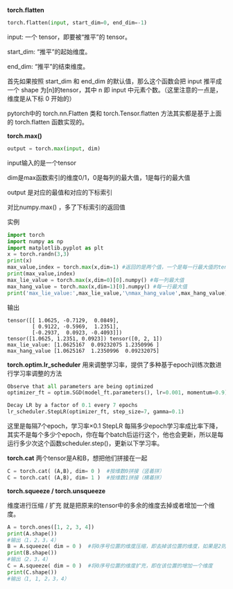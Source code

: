 **torch.flatten**
```python
torch.flatten(input, start_dim=0, end_dim=-1)
```
input: 一个 tensor，即要被“推平”的 tensor。

start_dim: “推平”的起始维度。

end_dim: “推平”的结束维度。

首先如果按照 start_dim 和 end_dim 的默认值，那么这个函数会把 input 推平成一个 shape 为[n]的tensor，其中 n 即 input 中元素个数。（这里注意的一点是，维度是从下标 0 开始的）

pytorch中的 torch.nn.Flatten 类和 torch.Tensor.flatten 方法其实都是基于上面的 torch.flatten 函数实现的。

**torch.max()**
```python
output = torch.max(input, dim)
```
input输入的是一个tensor

dim是max函数索引的维度0/1，0是每列的最大值，1是每行的最大值

output 是对应的最值和对应的下标索引

对比numpy.max() ，多了下标索引的返回值

实例
```python
import torch
import numpy as np
import matplotlib.pyplot as plt
x = torch.randn(3,3)
print(x)
max_value,index = torch.max(x,dim=1) #返回的是两个值，一个是每一行最大值的tensor组，另一个是最大值所在的位置
print(max_value,index)
max_lie_value = torch.max(x,dim=0)[0].numpy() #每一列最大值
max_hang_value = torch.max(x,dim=1)[0].numpy() #每一行最大值
print('max_lie_value:',max_lie_value,'\nmax_hang_value',max_hang_value)
```
输出
```
tensor([[ 1.0625, -0.7129,  0.0849],
        [ 0.9122, -0.5969,  1.2351],
        [-0.2937,  0.0923, -0.4093]])
tensor([1.0625, 1.2351, 0.0923]) tensor([0, 2, 1])
max_lie_value: [1.0625167  0.09232075 1.2350996 ]
max_hang_value [1.0625167  1.2350996  0.09232075]
```

**torch.optim.lr_scheduler**
用来调整学习率，提供了多种基于epoch训练次数进行学习率调整的方法
```python
Observe that all parameters are being optimized
optimizer_ft = optim.SGD(model_ft.parameters(), lr=0.001, momentum=0.9)

Decay LR by a factor of 0.1 every 7 epochs
lr_scheduler.StepLR(optimizer_ft, step_size=7, gamma=0.1)
```
这里是每隔7个epoch，学习率×0.1
StepLR 每隔多少epoch学习率成比率下降，其实不是每个多少个epoch，你在每个batch后运行这个，他也会更新，所以是每运行多少次这个函数scheduler.step()，更新以下学习率。

**torch.cat**
两个tensor是A和B，想把他们拼接在一起

```python
C = torch.cat( (A,B), dim= 0 )  #按维数0拼接（竖着拼）
C = torch.cat( (A,B), dim= 1 )  #按维数1拼接（横着拼）
```

**torch.squeeze / torch.unsqueeze**

维度进行压缩 / 扩充
就是把原来的tensor中的多余的维度去掉或者增加一个维度。
```python
A = torch.ones([1, 2, 3, 4])
print(A.shape())
#输出（1，2，3，4）
B = A.squeeze( dim = 0 )  #将0序号位置的维度压缩，即去掉该位置的维度，如果是2则，去掉位置2的维度（前提是位置2上本来维度是1，否则不会有变化）
print(B.shape())
#输出（2，3，4）
C = A.squeeze( dim = 0 )  #将0序号位置的维度扩充，即在该位置的增加一个维度
print(C.shape())
#输出（1, 1, 2，3，4）
```
